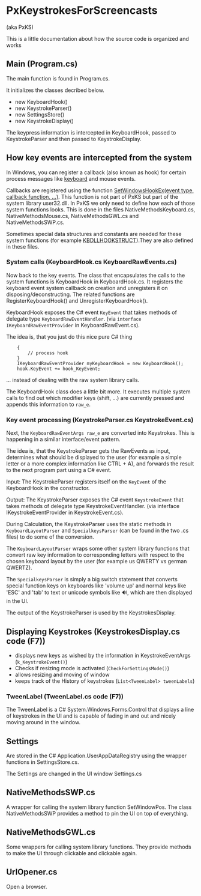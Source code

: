 # PxKeystrokesForScreencasts
(aka PxKS)

This is a little documentation about how the source code is organized and works

## Main (Program.cs)

The main function is found in Program.cs.

It initializes the classes decribed below.
 * new KeyboardHook()
 * new KeystrokeParser()
 * new SettingsStore()
 * new KeystrokeDisplay()

The keypress information is intercepted in KeyboardHook, passed to KeystrokeParser and then passed to KeystrokeDisplay.


## How key events are intercepted from the system

In Windows, you can register a callback (also known as hook) for certain process messages like [keyboard][LowLevelKeyboardProc] and mouse events.

Callbacks are registered using the function [SetWindowsHookEx(event type, callback function, ...)][SetWindowsHookEx].
This function is not part of PxKS but part of the system library user32.dll. In PxKS we only need to define how each of those system functions looks. This is done in the files NativeMethodsKeyboard.cs, NativeMethodsMouse.cs, NativeMethodsGWL.cs and NativeMethodsSWP.cs.

Sometimes special data structures and constants are needed for these system functions (for example [KBDLLHOOKSTRUCT][KBDLLHOOKSTRUCT]).They are also defined in these files.


### System calls (KeyboardHook.cs KeyboardRawEvents.cs)

Now back to the key events. The class that encapsulates the calls to the system functions is KeyboardHook in KeyboardHook.cs. It registers the keyboard event system callback on creation and unregisters it on disposing/deconstructing. The related functions are RegisterKeyboardHook() and UnregisterKeyboardHook().

KeyboardHook exposes the C# event <code>KeyEvent</code> that takes methods of delegate type <code>KeyboardRawEventHandler</code>. (via <code>interface IKeyboardRawEventProvider</code> in KeyboardRawEvent.cs).

The idea is, that you just do this nice pure C# thing

```	void hook_KeyEvent(KeyboardRawEventArgs raw_e)
	{
		// process hook
	}
	IKeyboardRawEventProvider myKeyboardHook = new KeyboardHook();
	hook.KeyEvent += hook_KeyEvent;
```

... instead of dealing with the raw system library calls.

The KeyboardHook class does a little bit more. It executes multiple system calls to find out which modifier keys (shift, ...) are currently pressed and appends this information to <code>raw_e</code>.

### Key event processing (KeystrokeParser.cs KeystrokeEvent.cs)

Next, the <code>KeyboardRawEventArgs raw_e</code> are converted into Keystrokes. This is happening in a similar interface/event pattern.

The idea is, that the KeystrokeParser gets the RawEvents as input, determines what should be displayed to the user (for example a simple letter or a more complex information like CTRL + A), and forwards the result to the next program part using a C# event.

Input: The KeystrokeParser registers itself on the <code>KeyEvent</code> of the KeyboardHook in the constructor.

Output: The KeystrokeParser exposes the C# event <code>KeystrokeEvent</code> that takes methods of delegate type KeystrokeEventHandler. (via interface IKeystrokeEventProvider in KeystrokeEvent.cs).

During Calculation, the KeystrokeParser uses the static methods in <code>KeyboardLayoutParser</code> and <code>SpecialkeysParser</code> (can be found in the two .cs files) to do some of the conversion.

The <code>KeyboardLayoutParser</code> wraps some other system library functions that convert raw key information to corresponding letters with respect to the chosen keyboard layout by the user (for example us QWERTY vs german QWERTZ).

The <code>SpecialkeysParser</code> is simply a big switch statement that converts special function keys on keyboards like 'volume up' and normal keys like 'ESC' and 'tab' to text or unicode symbols like 🔊, which are then displayed in the UI.


The output of the KeystrokeParser is used by the KeystrokesDisplay.

[SetWindowsHookEx]: https://msdn.microsoft.com/en-us/library/windows/desktop/ms644990%28v=vs.85%29.aspx "SetWindowsHookEx function"
[LowLevelKeyboardProc]: https://msdn.microsoft.com/en-us/library/windows/desktop/ms644985%28v=vs.85%29.aspx "LowLevelKeyboardProc callback function"
[TranslateMessage]: https://msdn.microsoft.com/en-us/library/windows/desktop/ms644955%28v=vs.85%29.aspx "TranslateMessage function"
[KBDLLHOOKSTRUCT]: https://msdn.microsoft.com/en-us/library/windows/desktop/ms644967%28v=vs.85%29.aspx "KBDLLHOOKSTRUCT structure"

## Displaying Keystrokes (KeystrokesDisplay.cs code (F7))

 * displays new keys as wished by the information in KeystrokeEventArgs (<code>k_KeystrokeEvent()</code>)
 * Checks if resizing mode is activated (<code>CheckForSettingsMode()</code>)
 * allows resizing and moving of window
 * keeps track of the History of keystrokes (<code>List&lt;TweenLabel&gt; tweenLabels</code>)

### TweenLabel (TweenLabel.cs code (F7))

The TweenLabel is a C# System.Windows.Forms.Control that displays a line of keystrokes in the UI and is capable of fading in and out and nicely moving around in the window.

## Settings

Are stored in the C# Application.UserAppDataRegistry using the wrapper functions in SettingsStore.cs.

The Settings are changed in the UI window Settings.cs

## NativeMethodsSWP.cs

A wrapper for calling the system library function SetWindowPos.
The class NativeMethodsSWP provides a method to pin the UI on top of everything.

## NativeMethodsGWL.cs

Some wrappers for calling system library functions.
They provide methods to make the UI through clickable and clickable again.

## UrlOpener.cs

Open a browser.